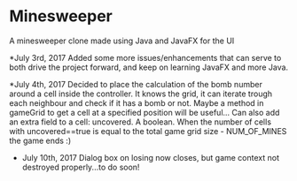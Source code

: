 # Minesweeper
A minesweeper clone made using Java and JavaFX for the UI

*July 3rd, 2017
  Added some more issues/enhancements that can serve to both drive the project forward, and keep on learning JavaFX and more    Java.

*July 4th, 2017
  Decided to place the calculation of the bomb number around a cell inside the controller. It knows the grid, it can iterate trough each neighbour and check if it has a bomb or not. Maybe a method in gameGrid to get a cell at a specified position will be useful...
Can also add an extra field to a cell: uncovered. A boolean. When the number of cells with uncovered==true is equal to the total game grid size - NUM_OF_MINES the game ends :)

* July 10th, 2017
  Dialog box on losing now closes, but game context not destroyed properly...to do soon!
